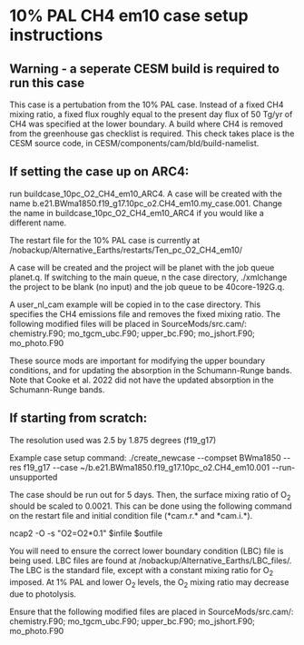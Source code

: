 # 10% PAL CH4 em10 case setup instructions

## Warning - a seperate CESM build is required to run this case

This case is a pertubation from the 10% PAL case. Instead of a fixed CH</sub>4</sub> mixing ratio, a fixed flux roughly equal to the present day flux of 50 Tg/yr of CH</sub>4</sub> was specified at the lower boundary. A build where CH</sub>4</sub> is removed from the greenhouse gas checklist is required. This check takes place is the CESM source code, in CESM/components/cam/bld/build-namelist.

## If setting the case up on ARC4:

run buildcase_10pc_O2_CH4_em10_ARC4. A case will be created with the name b.e21.BWma1850.f19_g17.10pc_o2.CH4_em10.my_case.001. Change the name in buildcase_10pc_O2_CH4_em10_ARC4 if you would like a different name.

The restart file for the 10% PAL case is currently at /nobackup/Alternative_Earths/restarts/Ten_pc_O2_CH4_em10/

A case will be created and the project will be planet with the job queue planet.q. If switching to the main queue, n the case directory, ./xmlchange the project to be blank (no input) and the job queue to be 40core-192G.q.

A user_nl_cam example will be copied in to the case directory. This specifies the CH</sub>4</sub> emissions file and removes the fixed mixing ratio. 
The following modified files will be placed in SourceMods/src.cam/:
chemistry.F90; mo_tgcm_ubc.F90; upper_bc.F90; mo_jshort.F90; mo_photo.F90

These source mods are important for modifying the upper boundary conditions, and for updating the absorption in the Schumann-Runge bands. Note that Cooke et al. 2022 did not have the updated absorption in the Schumann-Runge bands.

## If starting from scratch:

The resolution used was 2.5 by 1.875 degrees (f19_g17)

Example case setup command:
./create_newcase --compset BWma1850 --res f19_g17 --case ~/b.e21.BWma1850.f19_g17.10pc_o2.CH4_em10.001 --run-unsupported

The case should be run out for 5 days. Then, the surface mixing ratio of O<sub>2</sub> should be scaled to 0.0021. This can be done using the following command on the restart file and initial condition file (\*cam.r.\* and \*cam.i.\*).

ncap2 -O -s "O2=O2\*0.1" $infile $outfile

You will need to ensure the correct lower boundary condition (LBC) file is being used. LBC files are found at /nobackup/Alternative_Earths/LBC_files/. The LBC is the standard file, except with a constant mixing ratio for O<sub>2</sub> imposed. At 1% PAL and lower O<sub>2</sub> levels, the O<sub>2</sub> mixing ratio may decrease due to photolysis.

Ensure that the following modified files are placed in SourceMods/src.cam/:
chemistry.F90; mo_tgcm_ubc.F90; upper_bc.F90; mo_jshort.F90; mo_photo.F90

